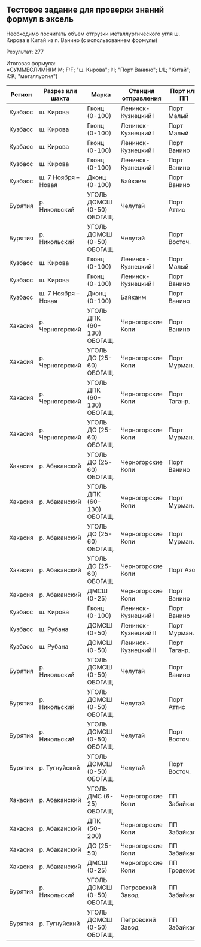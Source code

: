 ## Тестовое задание для проверки знаний формул в эксель

Необходимо посчитать объем отгрузки металлургического угля ш. Кирова в Китай из п. Ванино (с использованием формулы)

Результат: 	277

Итоговая формула:              
=СУММЕСЛИМН(M:M; F:F; "ш. Кирова"; I:I; "Порт Ванино"; L:L; "Китай"; K:K; "металлургия")              

| Регион   | Разрез или шахта      | Марка                       | Станция отправления      | Порт или ПП  | Поставка | Программа    | Страна       | Объем, тыс. тонн |
|----------|-----------------------|-----------------------------|--------------------------|--------------|----------|--------------|--------------|------------------|
| Кузбасс  | ш. Кирова             | Гконц (0-100)               | Ленинск-Кузнецкий I      | Порт Малый   | SPOT     | энергетика   | Тайвань      | 14.2211055       |
| Кузбасс  | ш. Кирова             | Гконц (0-100)               | Ленинск-Кузнецкий I      | Порт Малый   | SPOT     | энергетика   | Вьетнам      | 8.6951735        |
| Кузбасс  | ш. Кирова             | Гконц (0-100)               | Ленинск-Кузнецкий I      | Порт Ванино  | SPOT     | металлургия  | Китай        | 202.5            |
| Кузбасс  | ш. Кирова             | Гконц (0-100)               | Ленинск-Кузнецкий I      | Порт Ванино  | SPOT     | металлургия  | Индонезия    | 0.7439176        |
| Кузбасс  | ш. 7 Ноября – Новая   | Дконц (0-100)               | Байкаим                  | Порт Ванино  | SPOT     | энергетика   | Тайвань      | 12.7066198       |
| Бурятия  | р. Никольский         | УГОЛЬ ДОМСШ (0-50) ОБОГАЩ.  | Челутай                  | Порт Аттис   | Contract | энергетика   | Индия        | 65.9452006       |
| Бурятия  | р. Никольский         | УГОЛЬ ДОМСШ (0-50) ОБОГАЩ.  | Челутай                  | Порт Восточ. | Contract | энергетика   | Индия        | 20               |
| Кузбасс  | ш. Кирова             | Гконц (0-100)               | Ленинск-Кузнецкий I      | Порт Малый   | SPOT     | энергетика   | Китай        | 3.7042479        |
| Кузбасс  | ш. Кирова             | Гконц (0-100)               | Ленинск-Кузнецкий I      | Порт Ванино  | SPOT     | металлургия  | Китай        | 58.14            |
| Кузбасс  | ш. 7 Ноября – Новая   | Дконц (0-100)               | Байкаим                  | Порт Ванино  | SPOT     | энергетика   | Юж. Корея    | 52.0036935       |
| Хакасия  | р. Черногорский       | УГОЛЬ ДПК (60-130) ОБОГАЩ.  | Черногорские Копи        | Порт Ванино  | SPOT     | энергетика   | Китай        | 56.445           |
| Хакасия  | р. Черногорский       | УГОЛЬ ДО (25-60) ОБОГАЩ.    | Черногорские Копи        | Порт Мурман. | SPOT     | энергетика   | Турция       | 69.2954035       |
| Хакасия  | р. Черногорский       | УГОЛЬ ДПК (60-130) ОБОГАЩ.  | Черногорские Копи        | Порт Таганр. | SPOT     | сорт         | Турция       | 25               |
| Хакасия  | р. Черногорский       | УГОЛЬ ДО (25-60) ОБОГАЩ.    | Черногорские Копи        | Порт Мурман. | SPOT     | сорт         | Турция       | 84.8045965       |
| Хакасия  | р. Абаканский         | УГОЛЬ ДО (25-60) ОБОГАЩ.    | Черногорские Копи        | Порт Ванино  | SPOT     | энергетика   | Китай        | 3.0545965        |
| Хакасия  | р. Абаканский         | УГОЛЬ ДПК (60-130) ОБОГАЩ.  | Черногорские Копи        | Порт Мурман. | SPOT     | сорт         | Турция       | 33.6             |
| Хакасия  | р. Абаканский         | УГОЛЬ ДО (25-60) ОБОГАЩ.    | Черногорские Копи        | Порт Мурман. | SPOT     | сорт         | Турция       | 1.5954035        |
| Хакасия  | р. Абаканский         | УГОЛЬ ДО (25-60) ОБОГАЩ.    | Черногорские Копи        | Порт Азов    | SPOT     | сорт         | Турция       | 45               |
| Хакасия  | р. Абаканский         | ДМСШ (0-25)                 | Черногорские Копи        | Порт Ванино  | SPOT     | энергетика   | Китай        | 72.8             |
| Кузбасс  | ш. Кирова             | Гконц (0-100)               | Ленинск-Кузнецкий I      | Порт Ванино  | SPOT     | металлургия  | Китай        | 15.9955556       |
| Кузбасс  | ш. Рубана             | ДОМСШ (0-50)                | Ленинск-Кузнецкий II     | Порт Мурман. | SPOT     | энергетика   | Израиль      | 145.01481        |
| Кузбасс  | ш. Рубана             | ДОМСШ (0-50)                | Ленинск-Кузнецкий II     | Порт Таганр. | SPOT     | энергетика   | Турция       | 25               |
| Бурятия  | р. Никольский         | УГОЛЬ ДОМСШ (0-50) ОБОГАЩ.  | Челутай                  | Порт Ванино  | SPOT     | энергетика   | Китай        | 254              |
| Бурятия  | р. Никольский         | УГОЛЬ ДОМСШ (0-50) ОБОГАЩ.  | Челутай                  | Порт Аттис   | Contract | энергетика   | Индия        | 130.9547994      |
| Бурятия  | р. Никольский         | УГОЛЬ ДОМСШ (0-50) ОБОГАЩ.  | Челутай                  | Порт Восточ. | Contract | энергетика   | Шри Ланка    | 222              |
| Бурятия  | р. Тугнуйский         | УГОЛЬ ДОМСШ (0-50) ОБОГАЩ.  | Челутай                  | Порт Восточ. | SPOT     | энергетика   | Юж. Корея    | 7                |
| Хакасия  | р. Абаканский         | УГОЛЬ ДМС (6-25) ОБОГАЩ.    | Черногорские Копи        | ПП Забайкал. | SPOT     | сорт         | Китай        | 19.5004035       |
| Хакасия  | р. Абаканский         | ДПК (50-200)                | Черногорские Копи        | ПП Забайкал. | SPOT     | сорт         | Китай        | 22.785           |
| Хакасия  | р. Абаканский         | ДО (25-50)                  | Черногорские Копи        | ПП Забайкал. | SPOT     | сорт         | Китай        | 1.58             |
| Хакасия  | р. Абаканский         | ДМСШ (0-25)                 | Черногорские Копи        | ПП Гродеково | SPOT     | энергетика   | Китай        | 27               |
| Бурятия  | р. Никольский         | УГОЛЬ ДОМСШ (0-50) ОБОГАЩ.  | Петровский Завод         | ПП Забайкал. | SPOT     | энергетика   | Китай        | 53.3             |
| Бурятия  | р. Тугнуйский         | УГОЛЬ ДОМСШ (0-50) ОБОГАЩ.  | Петровский Завод         | ПП Забайкал. | SPOT     | энергетика   | Китай        | 45.7             |
